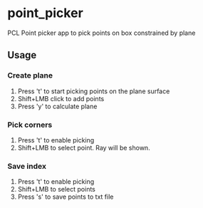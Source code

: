 # point_picker
PCL Point picker app to pick points on box constrained by plane

## Usage
### Create plane
1. Press 't' to start picking points on the plane surface
1. Shift+LMB click to add points
1. Press 'y' to calculate plane

### Pick corners
1. Press 't' to enable picking
1. Shift+LMB to select point. Ray will be shown.

### Save index
1. Press 't' to enable picking
1. Shift+LMB to select points
1. Press 's' to save points to txt file

